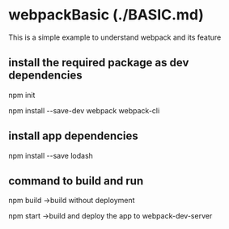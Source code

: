 # webpackBasic (./BASIC.md)
This is a simple example to understand webpack and its feature

## install the required package as dev dependencies

npm init

npm install --save-dev webpack webpack-cli

## install app dependencies

npm install --save lodash

## command to build and run 

npm build ->build without deployment 

npm start ->build and deploy the app to webpack-dev-server
 